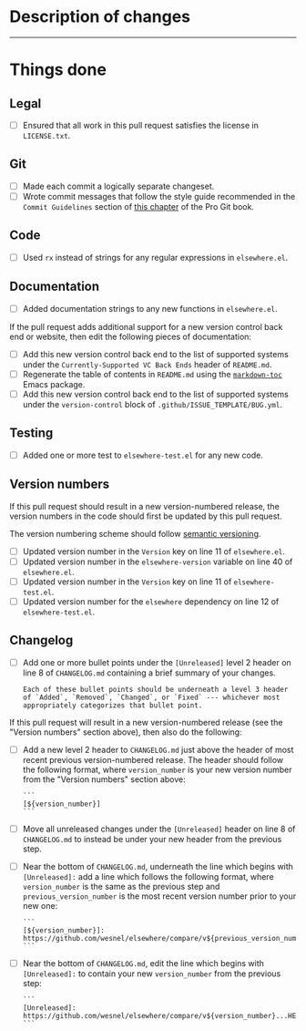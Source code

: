 # Description of changes

<!--
In this section, please write a brief summary of the changes in this pull request.
-->

---
# Things done

<!--
Please check what applies. Note that these are not hard requirements, but instead merely serve as information for reviewers and reminders to yourself.
-->

## Legal

- [ ] Ensured that all work in this pull request satisfies the license in `LICENSE.txt`.

## Git

- [ ] Made each commit a logically separate changeset.
- [ ] Wrote commit messages that follow the style guide recommended in the `Commit Guidelines` section of [this chapter](https://git-scm.com/book/en/v2/Distributed-Git-Contributing-to-a-Project) of the Pro Git book.

## Code

- [ ] Used `rx` instead of strings for any regular expressions in `elsewhere.el`.

## Documentation

- [ ] Added documentation strings to any new functions in `elsewhere.el`.

If the pull request adds additional support for a new version control back end or website, then edit the following pieces of documentation:

- [ ] Add this new version control back end to the list of supported systems under the `Currently-Supported VC Back Ends` header of `README.md`.
- [ ] Regenerate the table of contents in `README.md` using the [`markdown-toc`](https://github.com/ardumont/markdown-toc) Emacs package.
- [ ] Add this new version control back end to the list of supported systems under the `version-control` block of `.github/ISSUE_TEMPLATE/BUG.yml`.

## Testing

- [ ] Added one or more test to `elsewhere-test.el` for any new code.

## Version numbers

<!--
This "Version numbers" section is mostly for maintainers.
-->

If this pull request should result in a new version-numbered release, the version numbers in the code should first be updated by this pull request.

The version numbering scheme should follow [semantic versioning](https://semver.org/spec/v2.0.0.html).

- [ ] Updated version number in the `Version` key on line 11 of `elsewhere.el`.
- [ ] Updated version number in the `elsewhere-version` variable on line 40 of `elsewhere.el`.
- [ ] Updated version number in the `Version` key on line 11 of `elsewhere-test.el`.
- [ ] Updated version number for the `elsewhere` dependency on line 12 of `elsewhere-test.el`.

## Changelog

- [ ] Add one or more bullet points under the `[Unreleased]` level 2 header on line 8 of `CHANGELOG.md` containing a brief summary of your changes.

      Each of these bullet points should be underneath a level 3 header of `Added`, `Removed`, `Changed`, or `Fixed` --- whichever most appropriately categorizes that bullet point.

<!--
The remainder of this "Changelog" section is mostly for maintainers.
-->

If this pull request will result in a new version-numbered release (see the "Version numbers" section above), then also do the following:

- [ ] Add a new level 2 header to `CHANGELOG.md` just above the header of most recent previous version-numbered release. The header should follow the following format, where `version_number` is your new version number from the "Version numbers" section above:

      ```
      [${version_number}]
      ```

- [ ] Move all unreleased changes under the `[Unreleased]` header on line 8 of `CHANGELOG.md` to instead be under your new header from the previous step.
- [ ] Near the bottom of `CHANGELOG.md`, underneath the line which begins with `[Unreleased]:` add a line which follows the following format, where `version_number` is the same as the previous step and `previous_version_number` is the most recent version number prior to your new one:

      ```
      [${version_number}]: https://github.com/wesnel/elsewhere/compare/v${previous_version_number}...v${version_number}
      ```

- [ ] Near the bottom of `CHANGELOG.md`, edit the line which begins with `[Unreleased]:` to contain your new `version_number` from the previous step:

      ```
      [Unreleased]: https://github.com/wesnel/elsewhere/compare/v${version_number}...HEAD
      ```
